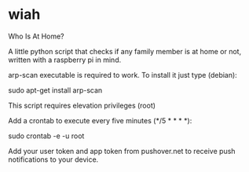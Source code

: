 # wiah
Who Is At Home?

A little python script that checks if any family member is at home or not, written with a raspberry pi in mind.

arp-scan executable is required to work. To install it just type (debian):

sudo apt-get install arp-scan

This script requires elevation privileges (root)

Add a crontab to execute every five minutes (*/5 * * * *):

sudo crontab -e -u root

Add your user token and app token from pushover.net to receive push notifications to your device.
